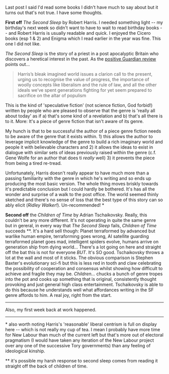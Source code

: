 Last post I said I'd read some books I didn't have much to say about but it turns out that's not true. I have some thoughts.

**First off** _The Second Sleep_ by Robert Harris. I needed something light -- my birthday's next week so didn't want to have to wait to read birthday books -- and Robert Harris is usually readable and quick. I enjoyed the Cicero books (esp 1 & 2) and Enigma which I read earlier in the year was fine. This one I did not like. 

_The Second Sleep_ is the story of a priest in a post apocalyptic Britain who discovers a heretical interest in the past. As the [positive Guardian review](https://www.theguardian.com/books/2019/sep/09/the-second-sleep-robert-harris-review) points out...

>Harris’s bleak imagined world issues a clarion call to the present, urging us to recognise the value of progress, the importance of woolly concepts like liberalism and the rule of law, and all the other ideals we’ve spent generations fighting for yet seem prepared to sacrifice on the altar of populism

This is the kind of 'speculative fiction' (not science fiction, God forbid!) written by people who are pleased to observe that the genre is 'really all about today' as if a) that's some kind of a revelation and b) that's all there is to it. More: It's a piece of genre fiction that isn't aware of its genre. 

My hunch is that to be successful the author of a piece genre fiction needs to be aware of the genre that it exists within. 1) this allows the author to leverage implicit knowledge of the genre to build a rich imaginary world and people it with believable characters and 2) it allows the ideas to exist in dialogue with similar sets of ideas previously raised within the genre (c.f. Gene Wolfe for an author that does ti _really_ well) 3) it prevents the piece from being a tired re-tread. 

Unfortunately, Harris doesn't really appear to have much more than a passing familiarity with the genre in which he's writing and so ends up producing the most basic version. The whole thing moves briskly towards it's predictable conclusion but I could hardly be bothered. It's has all the wonder and surprise of a walk to the post office. The world seemed thinly sketched and there's no sense of loss that the best type of this story can so ably elicit (_Ridley Walker!_). Un-recommended! *

**Second off** the _Children of Time_ by Adrian Tschaikovsky. Really, this couldn't be any more different. It's not operating in quite the same genre but in gereral, in every way that _The Second Sleep_ fails, _Children of Time_ succeeds \**. It's a hard sell though: Planet terraformed by advanced but warlike human empire, terraforming goes wrong, AI satellite guarding terraformed planet goes mad, intelligent spiders evolve, humans arrive on generation ship from dying world... There's a lot going on here and straight off the bat this is not for everyone _BUT_. It's SO good. Tschaikovsky throws a lot at the wall and most of it sticks. The obvious comparison is Stephen Baxter's evolutionary sci-fi but this is less red in tooth and claw celebrating the possibility of cooperation and consensus whilst showing how difficult to achieve and fragile they may be. _Children..._ chucks a bunch of genre tropes into the pot and cooks up something that is original, consistently thought provoking and just general high class entertainment. Tschaikovsky is able to do this because he understands well what affordances writing in the SF genre affords to him. A real joy, right from the start.

---

Also, my first week back at work happened.

---

\* also worth noting Harris's 'reasonable' liberal centrism is full on display here -- which is not really my cup of tea. I mean I probably have more time for New Labour than much of the current left but that's more out of electoral pragmatism (I would have taken any iteration of the New Labour project over any one of the successive Tory governments) than any feeling of ideological kinship.

\** it's possible my harsh response to second sleep comes from reading it straight off the back of children of time.
